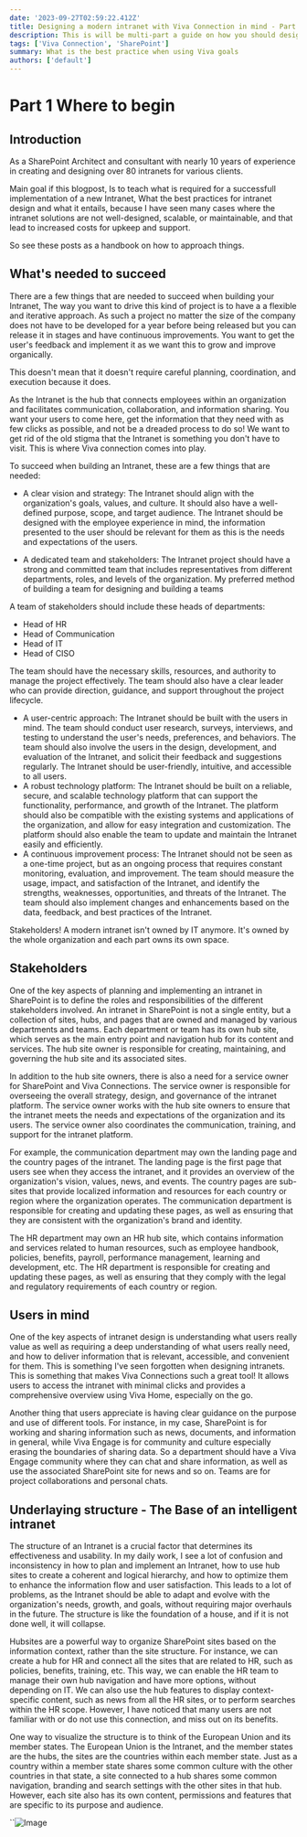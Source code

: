 ```yaml
---
date: '2023-09-27T02:59:22.412Z'
title: Designing a modern intranet with Viva Connection in mind - Part 1
description: This is will be multi-part a guide on how you should design and architect your intranet, the do's and dont's and best pratices.
tags: ['Viva Connection', 'SharePoint']
summary: What is the best practice when using Viva goals
authors: ['default']
---
```


# Part 1 Where to begin

## Introduction

As a SharePoint Architect and consultant with nearly 10 years of experience in creating and designing over 80 intranets for various clients.

Main goal if this blogpost, Is to teach what is required for a successfull implementation of a new Intranet,
What the best practices for intranet design and what it entails, because I have seen many cases where the intranet solutions are not well-designed, scalable, or maintainable, and that lead to increased costs for upkeep and support.

So see these posts as a handbook on how to approach things.

## What's needed to succeed

There are a few things that are needed to succeed when building your Intranet, The way you want to drive this kind of project is to have a a flexible and iterative approach. As such a project no matter the size of the company does not have to be developed for a year before being released but you can release it in stages and have continuous improvements. You want to get the user's feedback and implement it as we want this to grow and improve organically.

This doesn't mean that it doesn't require careful planning, coordination, and execution because it does.

As the Intranet is the hub that connects employees within an organization and facilitates communication, collaboration, and information sharing. You want your users to come here, get the information that they need with as few clicks as possible, and not be a dreaded process to do so! We want to get rid of the old stigma that the Intranet is something you don't have to visit. This is where Viva connection comes into play.

To succeed when building an Intranet, these are a few things that are needed:

- A clear vision and strategy: The Intranet should align with the organization's goals, values, and culture. It should also have a well-defined purpose, scope, and target audience. The Intranet should be designed with the employee experience in mind, the information presented to the user should be relevant for them as this is the needs and expectations of the users.

- A dedicated team and stakeholders: The Intranet project should have a strong and committed team that includes representatives from different departments, roles, and levels of the organization. My preferred method of building a team for designing and building a teams

A team of stakeholders should include these heads of departments:

- Head of HR
- Head of Communication
- Head of IT
- Head of CISO

The team should have the necessary skills, resources, and authority to manage the project effectively. The team should also have a clear leader who can provide direction, guidance, and support throughout the project lifecycle.

- A user-centric approach: The Intranet should be built with the users in mind. The team should conduct user research, surveys, interviews, and testing to understand the user's needs, preferences, and behaviors. The team should also involve the users in the design, development, and evaluation of the Intranet, and solicit their feedback and suggestions regularly. The Intranet should be user-friendly, intuitive, and accessible to all users.
- A robust technology platform: The Intranet should be built on a reliable, secure, and scalable technology platform that can support the functionality, performance, and growth of the Intranet. The platform should also be compatible with the existing systems and applications of the organization, and allow for easy integration and customization. The platform should also enable the team to update and maintain the Intranet easily and efficiently.
- A continuous improvement process: The Intranet should not be seen as a one-time project, but as an ongoing process that requires constant monitoring, evaluation, and improvement. The team should measure the usage, impact, and satisfaction of the Intranet, and identify the strengths, weaknesses, opportunities, and threats of the Intranet. The team should also implement changes and enhancements based on the data, feedback, and best practices of the Intranet.

Stakeholders! A modern intranet isn't owned by IT anymore. It's owned by the whole organization and each part owns its own space.

## Stakeholders

One of the key aspects of planning and implementing an intranet in SharePoint is to define the roles and responsibilities of the different stakeholders involved. An intranet in SharePoint is not a single entity, but a collection of sites, hubs, and pages that are owned and managed by various departments and teams. Each department or team has its own hub site, which serves as the main entry point and navigation hub for its content and services. The hub site owner is responsible for creating, maintaining, and governing the hub site and its associated sites.

In addition to the hub site owners, there is also a need for a service owner for SharePoint and Viva Connections. The service owner is responsible for overseeing the overall strategy, design, and governance of the intranet platform. The service owner works with the hub site owners to ensure that the intranet meets the needs and expectations of the organization and its users. The service owner also coordinates the communication, training, and support for the intranet platform.

For example, the communication department may own the landing page and the country pages of the intranet. The landing page is the first page that users see when they access the intranet, and it provides an overview of the organization's vision, values, news, and events. The country pages are sub-sites that provide localized information and resources for each country or region where the organization operates. The communication department is responsible for creating and updating these pages, as well as ensuring that they are consistent with the organization's brand and identity.

The HR department may own an HR hub site, which contains information and services related to human resources, such as employee handbook, policies, benefits, payroll, performance management, learning and development, etc. The HR department is responsible for creating and updating these pages, as well as ensuring that they comply with the legal and regulatory requirements of each country or region.

## Users in mind

One of the key aspects of intranet design is understanding what users really value as well as requiring a deep understanding of what users really need, and how to deliver information that is relevant, accessible, and convenient for them. This is something I've seen forgotten when designing intranets.
This is something that makes Viva Connections such a great tool! It allows users to access the intranet with minimal clicks and provides a comprehensive overview using Viva Home, especially on the go.

Another thing that users appreciate is having clear guidance on the purpose and use of different tools. For instance, in my case, SharePoint is for working and sharing information such as news, documents, and information in general, while Viva Engage is for community and culture especially erasing the boundaries of sharing data. So a department should have a Viva Engage community where they can chat and share information, as well as use the associated SharePoint site for news and so on. Teams are for project collaborations and personal chats.

## Underlaying structure - The Base of an intelligent intranet

The structure of an Intranet is a crucial factor that determines its effectiveness and usability. In my daily work, I see a lot of confusion and inconsistency in how to plan and implement an Intranet, how to use hub sites to create a coherent and logical hierarchy, and how to optimize them to enhance the information flow and user satisfaction. This leads to a lot of problems, as the Intranet should be able to adapt and evolve with the organization's needs, growth, and goals, without requiring major overhauls in the future. The structure is like the foundation of a house, and if it is not done well, it will collapse.

Hubsites are a powerful way to organize SharePoint sites based on the information context, rather than the site structure. For instance, we can create a hub for HR and connect all the sites that are related to HR, such as policies, benefits, training, etc. This way, we can enable the HR team to manage their own hub navigation and have more options, without depending on IT. We can also use the hub features to display context-specific content, such as news from all the HR sites, or to perform searches within the HR scope. However, I have noticed that many users are not familiar with or do not use this connection, and miss out on its benefits.

One way to visualize the structure is to think of the European Union and its member states. The European Union is the Intranet, and the member states are the hubs, the sites are the countries within each member state. Just as a country within a member state shares some common culture with the other countries in that state, a site connected to a hub shares some common navigation, branding and search settings with the other sites in that hub. However, each site also has its own content, permissions and features that are specific to its purpose and audience.

``![Image](/static/images/assets/DesigningAnIntranet/EOrR55NX0AAXO4M.png 'Source: Microsoft')
